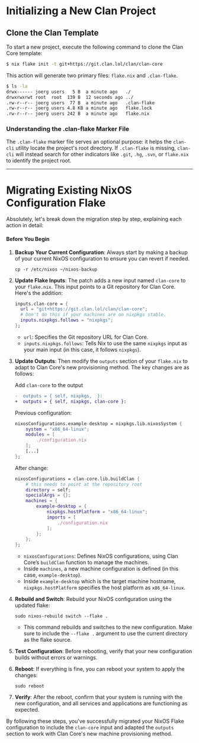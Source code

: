 # Initializing a New Clan Project

## Clone the Clan Template

To start a new project, execute the following command to clone the Clan Core template:

```bash
$ nix flake init -t git+https://git.clan.lol/clan/clan-core
```

This action will generate two primary files: `flake.nix` and `.clan-flake`.

```bash
$ ls -la
drwx------ joerg users   5 B  a minute ago   ./
drwxrwxrwt root  root  139 B  12 seconds ago ../
.rw-r--r-- joerg users  77 B  a minute ago   .clan-flake
.rw-r--r-- joerg users 4.8 KB a minute ago   flake.lock
.rw-r--r-- joerg users 242 B  a minute ago   flake.nix
```

### Understanding the .clan-flake Marker File

The `.clan-flake` marker file serves an optional purpose: it helps the `clan-cli` utility locate the project's root directory.
If `.clan-flake` is missing, `clan-cli` will instead search for other indicators like `.git`, `.hg`, `.svn`, or `flake.nix` to identify the project root.

---

# Migrating Existing NixOS Configuration Flake

Absolutely, let's break down the migration step by step, explaining each action in detail:

#### Before You Begin

1. **Backup Your Current Configuration**: Always start by making a backup of your current NixOS configuration to ensure you can revert if needed.

   ```shell
   cp -r /etc/nixos ~/nixos-backup
   ```

2. **Update Flake Inputs**: The patch adds a new input named `clan-core` to your `flake.nix`. This input points to a Git repository for Clan Core. Here's the addition:

   ```nix
   inputs.clan-core = {
     url = "git+https://git.clan.lol/clan/clan-core";
     # Don't do this if your machines are on nixpkgs stable.
     inputs.nixpkgs.follows = "nixpkgs";
   };
   ```

   - `url`: Specifies the Git repository URL for Clan Core.
   - `inputs.nixpkgs.follows`: Tells Nix to use the same `nixpkgs` input as your main input (in this case, it follows `nixpkgs`).

3. **Update Outputs**: Then modify the `outputs` section of your `flake.nix` to adapt to Clan Core's new provisioning method. The key changes are as follows:

   Add `clan-core` to the output

   ```diff
   -  outputs = { self, nixpkgs,  }:
   +  outputs = { self, nixpkgs, clan-core }:
   ```

   Previous configuration:

   ```nix
   nixosConfigurations.example-desktop = nixpkgs.lib.nixosSystem {
       system = "x86_64-linux";
       modules = [
           ./configuration.nix
       ];
       [...]
   };
   ```

   After change:

   ```nix
   nixosConfigurations = clan-core.lib.buildClan {
       # this needs to point at the repository root
       directory = self;
       specialArgs = {};
       machines = {
           example-desktop = {
               nixpkgs.hostPlatform = "x86_64-linux";
               imports = [
                   ./configuration.nix
               ];
           };
       };
   };
   ```

   - `nixosConfigurations`: Defines NixOS configurations, using Clan Core’s `buildClan` function to manage the machines.
   - Inside `machines`, a new machine configuration is defined (in this case, `example-desktop`).
   - Inside `example-desktop` which is the target machine hostname, `nixpkgs.hostPlatform` specifies the host platform as `x86_64-linux`.

4. **Rebuild and Switch**: Rebuild your NixOS configuration using the updated flake:

   ```shell
   sudo nixos-rebuild switch --flake .
   ```

   - This command rebuilds and switches to the new configuration. Make sure to include the `--flake .` argument to use the current directory as the flake source.

5. **Test Configuration**: Before rebooting, verify that your new configuration builds without errors or warnings.

6. **Reboot**: If everything is fine, you can reboot your system to apply the changes:

   ```shell
   sudo reboot
   ```

7. **Verify**: After the reboot, confirm that your system is running with the new configuration, and all services and applications are functioning as expected.

By following these steps, you've successfully migrated your NixOS Flake configuration to include the `clan-core` input and adapted the `outputs` section to work with Clan Core's new machine provisioning method.
